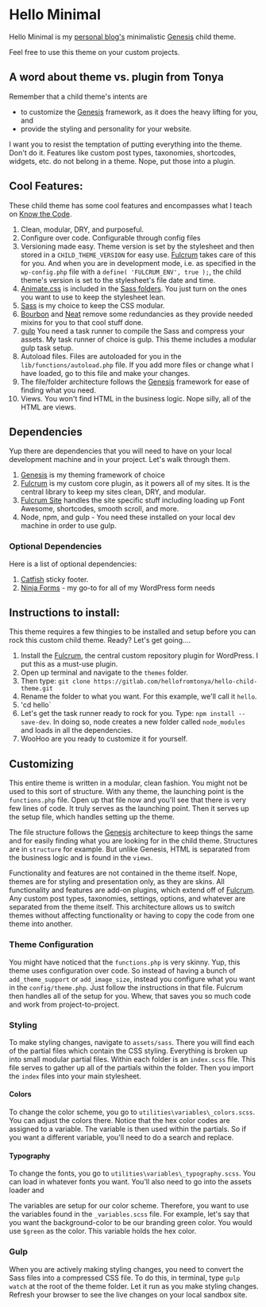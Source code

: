 # Hello Minimal

Hello Minimal is my [personal blog's](https://hellofromtonya.com/blog) minimalistic [Genesis](http://my.studiopress.com/themes/genesis/) child theme.

Feel free to use this theme on your custom projects.

## A word about theme vs. plugin from Tonya

Remember that a child theme's intents are 

- to customize the [Genesis](http://my.studiopress.com/themes/genesis/) framework, as it does the heavy lifting for you, and 
- provide the styling and personality for your website.

I want you to resist the temptation of putting everything into the theme.  Don't do it. Features like custom post types, taxonomies, shortcodes, widgets, etc. do not belong in a theme. Nope, put those into a plugin.

## Cool Features:

These child theme has some cool features and encompasses what I teach on [Know the Code](https://knowthecode.io).

1. Clean, modular, DRY, and purposeful.
2. Configure over code. Configurable through config files
3. Versioning made easy. Theme version is set by the stylesheet and then stored in a `CHILD_THEME_VERSION` for easy use.  [Fulcrum](https://github.com/hellofromtonya/Fulcrum) takes care of this for you. And when you are in development mode, i.e. as specified in the `wp-config.php` file with a `define( 'FULCRUM_ENV', true );`, the child theme's version is set to the stylesheet's file date and time.
4. [Animate.css](https://daneden.github.io/animate.css/) is included in the [Sass folders](https://github.com/hellofromtonya/hello-child-theme/tree/master/assets/sass/utilities/animate).  You just turn on the ones you want to use to keep the stylesheet lean.
5. [Sass](http://sass-lang.com/) is my choice to keep the CSS modular.
6. [Bourbon](http://bourbon.io/) and [Neat](http://neat.bourbon.io/) remove some redundancies as they provide needed mixins for you to that cool stuff done.
7. [gulp](http://gulpjs.com/) You need a task runner to compile the Sass and compress your assets.  My task runner of choice is gulp.  This theme includes a modular gulp task setup.
8. Autoload files. Files are autoloaded for you in the `lib/functions/autoload.php` file.  If you add more files or change what I have loaded, go to this file and make your changes.
9. The file/folder architecture follows the [Genesis](http://my.studiopress.com/themes/genesis/) framework for ease of finding what you need.
10. Views. You won't find HTML in the business logic.  Nope silly, all of the HTML are views.

## Dependencies

Yup there are dependencies that you will need to have on your local development machine and in your project.  Let's walk through them.

1. [Genesis](http://my.studiopress.com/themes/genesis/) is my theming framework of choice
2. [Fulcrum](https://github.com/hellofromtonya/Fulcrum) is my custom core plugin, as it powers all of my sites.  It is the central library to keep my sites clean, DRY, and modular.
3. [Fulcrum Site](https://github.com/hellofromtonya/fulcrum-site) handles the site specific stuff including loading up Font Awesome, shortcodes, smooth scroll, and more.
4. Node, npm, and gulp - You need these installed on your local dev machine in order to use gulp.

### Optional Dependencies

Here is a list of optional dependencies:

1. [Catfish](https://github.com/hellofromtonya/catfish) sticky footer.
2. [Ninja Forms](https://ninjaforms.com/) - my go-to for all of my WordPress form needs

## Instructions to install:

This theme requires a few thingies to be installed and setup before you can rock this custom child theme. Ready? Let's get going....

1. Install the [Fulcrum](https://github.com/hellofromtonya/Fulcrum), the central custom repository plugin for WordPress.  I put this as a must-use plugin.
2. Open up terminal and navigate to the `themes` folder.
3. Then type: `git clone https://gitlab.com/hellofromtonya/hello-child-theme.git`
4. Rename the folder to what you want.  For this example, we'll call it `hello`.
4. 'cd hello`
5. Let's get the task runner ready to rock for you.  Type: `npm install --save-dev`. In doing so, node creates a new folder called `node_modules` and loads in all the dependencies.
6. WooHoo are you ready to customize it for yourself.

## Customizing

This entire theme is written in a modular, clean fashion.  You might not be used to this sort of structure.  With any theme, the launching point is the `functions.php` file.  Open up that file now and you'll see that there is very few lines of code.  It truly serves as the launching point.  Then it serves up the setup file, which handles setting up the theme.

The file structure follows the [Genesis](http://my.studiopress.com/themes/genesis/) architecture to keep things the same and for easily finding what you are looking for in the child theme.  Structures are in `structure` for example.  But unlike Genesis, HTML is separated from the business logic and is found in the `views`.

Functionality and features are not contained in the theme itself.  Nope, themes are for styling and presentation only, as they are skins.  All functionality and features are add-on plugins, which extend off of [Fulcrum](https://github.com/KnowTheCode/fulcrum).  Any custom post types, taxonomies, settings, options, and whatever are separated from the theme itself.  This architecture allows us to switch themes without affecting functionality or having to copy the code from one theme into another.

### Theme Configuration

You might have noticed that the `functions.php` is very skinny.  Yup, this theme uses configuration over code.  So instead of having a bunch of `add_theme_support` or `add_image_size`, instead you configure what you want in the `config/theme.php`.  Just follow the instructions in that file.  Fulcrum then handles all of the setup for you. Whew, that saves you so much code and work from project-to-project.

### Styling

To make styling changes, navigate to `assets/sass`.  There you will find each of the partial files which contain the CSS styling.  Everything is broken up into small modular partial files.  Within each folder is an `index.scss` file.  This file serves to gather up all of the partials within the folder.  Then you import the `index` files into your main stylesheet.

#### Colors

To change the color scheme, you go to `utilities\variables\_colors.scss`.  You can adjust the colors there.  Notice that the hex color codes are assigned to a variable.  The variable is then used within the partials.  So if you want a different variable, you'll need to do a search and replace.

#### Typography

To change the fonts, you go to `utilities\variables\_typography.scss`.  You can load in whatever fonts you want.  You'll also need to go into the assets loader and

The variables are setup for our color scheme.  Therefore, you want to use the variables found in the `_variables.scss` file.  For example, let's say that you want the background-color to be our branding green color.  You would use `$green` as the color.  This variable holds the hex color.

### Gulp

When you are actively making styling changes, you need to convert the Sass files into a compressed CSS file.  To do this, in terminal, type `gulp watch` at the root of the theme folder.  Let it run as you make styling changes.  Refresh your browser to see the live changes on your local sandbox site.
